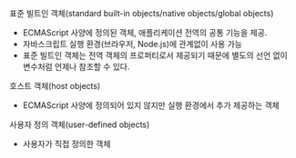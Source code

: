 표준 빌트인 객체(standard built-in objects/native objects/global objects)

- ECMAScript 사양에 정의된 객체, 애플리케이션 전역의 공통 기능을 제공.
- 자바스크립트 실행 환경(브라우저, Node.js)에 관계없이 사용 가능
- 표준 빌트인 객체는 전역 객체의 프로퍼티로서 제공되기 때문에 별도의 선언 없이 변수처럼 언제나 참조할 수 있다.

호스트 객체(host objects)

- ECMAScript 사양에 정의되어 있지 않지만 실행 환경에서 추가 제공하는 객체

사용자 정의 객체(user-defined objects)

- 사용자가 직접 정의한 객체
